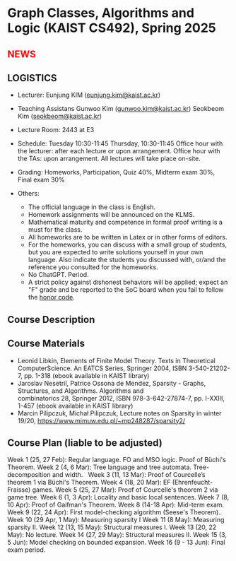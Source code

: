 Graph Classes, Algorithms and Logic (KAIST CS492), Spring 2025
====================


<span style="color:red">NEWS</span>
---------------------




LOGISTICS
---------------------
- Lecturer: Eunjung KIM (eunjung.kim@kaist.ac.kr)

- Teaching Assistans 
Gunwoo Kim (gunwoo.kim@kaist.ac.kr)
Seokbeom Kim (seokbeom@kaist.ac.kr) 
    
- Lecture Room: 2443 at E3
  
- Schedule: 
  Tuesday 10:30-11:45
  Thursday, 10:30-11:45
  Office hour with the lecturer: after each lecture or upon arrangement.
  Office hour with the TAs: upon arrangement.
  All lectures will take place on-site.
    
- Grading: Homeworks, Participation, Quiz 40%, Midterm exam 30%, Final exam 30%
 
- Others:
  - The official language in the class is English. 
  - Homework assignments will be announced on the KLMS.
  - Mathematical maturity and competence in formal proof writing is a must for the class.
  - All homeworks are to be written in Latex or in other forms of editors. 
  - For the homeworks, you can discuss with a small group of students, but you are expected to write solutions yourself in your own language. Also indicate the students you discussed with, or/and the reference you consulted for the homeworks.
  - No ChatGPT. Period.  
  - A strict policy against dishonest behaviors will be applied; expect an "F" grade and be reported to the SoC board when you fail to follow the [honor code](https://cs.kaist.ac.kr/content?menu=309).


Course Description
-------------------


Course Materials
-------------------
- Leonid Libkin, Elements of Finite Model Theory. Texts in Theoretical ComputerScience. An EATCS Series, Springer 2004, ISBN 3-540-21202-7, pp. 1-318 (ebook available in KAIST library)
- Jaroslav Nesetril, Patrice Ossona de Mendez, Sparsity - Graphs, Structures, and Algorithms. Algorithms and combinatorics 28, Springer 2012, ISBN 978-3-642-27874-7, pp. I-XXIII, 1-457 (ebook available in KAIST library)
- Marcin Pilipczuk, Michał Pilipczuk, Lecture notes on Sparsity in winter 19/20, https://www.mimuw.edu.pl/~mp248287/sparsity2/

 
Course Plan (liable to be adjusted)
------------
Week 1 (25, 27 Feb): Regular language. FO and MSO logic. Proof of Büchi's Theorem.
Week 2 (4, 6 Mar): Tree language and tree automata. Tree-decomposition and width.	 
Week 3 (11, 13 Mar): Proof of Courcelle’s theorem 1 via Büchi's Theorem.
Week 4 (18, 20 Mar): EF (Ehrenfeucht-Fraisse) games.
Week 5 (25, 27 Mar): Proof of Courcelle's theorem 2 via game tree.
Week 6 (1, 3 Apr): Locality and basic local sentences. 
Week 7 (8, 10 Apr): Proof of Gaifman's Theorem.
Week 8 (14-18 Apr): Mid-term exam.
Week 9 (22, 24 Apr): First model-checking algorithm (Seese's Theorem)..
Week 10 (29 Apr, 1 May): Measuring sparsity I
Week 11 (8 May): Measuring sparsity II.
Week 12 (13, 15 May): Structural measures I.
Week 13 (20, 22 May): No lecture.
Week 14 (27, 29 May): Structural measures II.
Week 15 (3, 5 Jun): Model checking on bounded expansion.
Week 16 (9 - 13 Jun): Final exam period.
